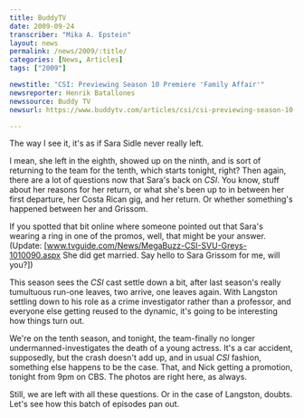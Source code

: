 ```yaml
---
title: BuddyTV
date: 2009-09-24
transcriber: "Mika A. Epstein"
layout: news
permalink: /news/2009/:title/
categories: [News, Articles]
tags: ["2009"]

newstitle: "CSI: Previewing Season 10 Premiere 'Family Affair'"
newsreporter: Henrik Batallones
newssource: Buddy TV
newsurl: https://www.buddytv.com/articles/csi/csi-previewing-season-10-premi-31399.aspx

---
```


The way I see it, it's as if Sara Sidle never really left.

I mean, she left in the eighth, showed up on the ninth, and is sort of returning to the team for the tenth, which starts tonight, right? Then again, there are a lot of questions now that Sara's back on *CSI*. You know, stuff about her reasons for her return, or what she's been up to in between her first departure, her Costa Rican gig, and her return. Or whether something's happened between her and Grissom.

If you spotted that bit online where someone pointed out that Sara's wearing a ring in one of the promos, well, that might be your answer.&nbsp; (Update: [www.tvguide.com/News/MegaBuzz-CSI-SVU-Greys-1010090.aspx She did get married. Say hello to Sara Grissom for me, will you?])

This season sees the *CSI* cast settle down a bit, after last season's really tumultuous run-one leaves, two arrive, one leaves again. With Langston settling down to his role as a crime investigator rather than a professor, and everyone else getting reused to the dynamic, it's going to be interesting how things turn out.

We're on the tenth season, and tonight, the team-finally no longer undermanned-investigates the death of a young actress. It's a car accident, supposedly, but the crash doesn't add up, and in usual *CSI* fashion, something else happens to be the case. That, and Nick getting a promotion, tonight from 9pm on CBS. The photos are right here, as always.

Still, we are left with all these questions. Or in the case of Langston, doubts. Let's see how this batch of episodes pan out.

